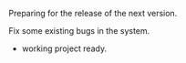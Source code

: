 Preparing for the release of the next version.

Fix some existing bugs in the system.

- working project ready.